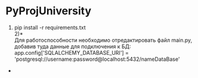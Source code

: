 # PyProjUniversity

1) pip install -r requirements.txt  
2)*  
Для работоспособности необходимо отредактировать файл main.py, добавив туда данные для подключения к БД:  
app.config['SQLALCHEMY_DATABASE_URI'] = 'postgresql://username:password@localhost:5432/nameDataBase'  
*
